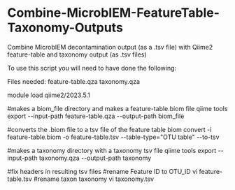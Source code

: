 # Combine-MicrobIEM-FeatureTable-Taxonomy-Outputs
Combine MicrobIEM decontamination output (as a .tsv file) with Qiime2 feature-table and taxonomy output (as .tsv files)

To use this script you will need to have done the following: 

Files needed: 
feature-table.qza
taxonomy.qza

module load qiime2/2023.5.1

#makes a biom_file directory and makes a feature-table.biom file
qiime tools export --input-path feature-table.qza --output-path biom_file

#converts the .biom file to a tsv file of the feature table
biom convert -i feature-table.biom -o feature-table.tsv --table-type="OTU table" --to-tsv

#makes a taxonomy directory with a taxonomy tsv file 
qiime tools export --input-path taxonomy.qza --output-path taxonomy

#fix headers in resulting tsv files
#rename Feature ID to OTU_ID
vi feature-table.tsv
#rename taxon taxonomy
vi taxonomy.tsv 
